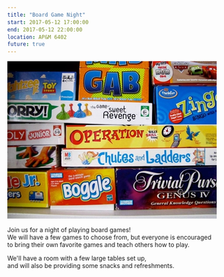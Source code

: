 ```yaml
---
title: "Board Game Night"
start: 2017-05-12 17:00:00
end: 2017-05-12 22:00:00
location: AP&M 6402
future: true
---
```

![](/static/sp17/board-games.jpg)

Join us for a night of playing board games!  
We will have a few games to choose from, but everyone is encouraged  
to bring their own favorite games and teach others how to play.  

We'll have a room with a few large tables set up,  
and will also be providing some snacks and refreshments.
